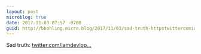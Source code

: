 ```yaml
---
layout: post
microblog: true
date: 2017-11-03 07:57 -0700
guid: http://bbohling.micro.blog/2017/11/03/sad-truth-httpstwittercomiamdevloperstatus.html
---
```

Sad truth: [twitter.com/iamdevlop...](https://twitter.com/iamdevloper/status/926458505355235328)
